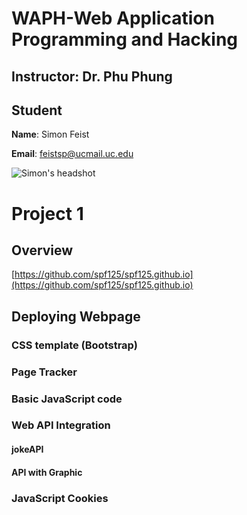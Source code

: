 # WAPH-Web Application Programming and Hacking

## Instructor: Dr. Phu Phung

## Student

**Name**: Simon Feist

**Email**: feistsp@ucmail.uc.edu

![Simon's headshot](../../images/Headshot.jpg)

# Project 1
## Overview

[https://github.com/spf125/spf125.github.io](https://github.com/spf125/spf125.github.io)

## Deploying Webpage

### CSS template (Bootstrap)

### Page Tracker

### Basic JavaScript code

### Web API Integration

#### jokeAPI

#### API with Graphic

### JavaScript Cookies
